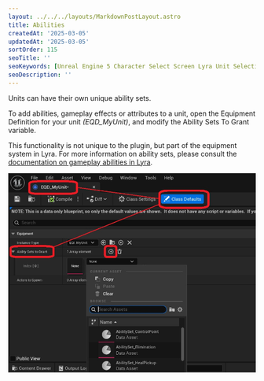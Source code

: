 ```yaml
---
layout: ../../../layouts/MarkdownPostLayout.astro
title: Abilities
createdAt: '2025-03-05'
updatedAt: '2025-03-05'
sortOrder: 115
seoTitle: ''
seoKeywords: [Unreal Engine 5 Character Select Screen Lyra Unit Selection]
seoDescription: ''
---
```


Units can have their own unique ability sets.

To add abilities, gameplay effects or attributes to a unit, open the Equipment Definition for your unit *(<span class="object">EQD_MyUnit</span>)*, and modify the <span class="variable">Ability Sets To Grant</span> variable.  

<div class="note">This functionality is not unique to the plugin, but part of the equipment system in Lyra. For more information on ability sets, please consult the <a href="https://dev.epicgames.com/documentation/en-us/unreal-engine/abilities-in-lyra-in-unreal-engine">documentation on gameplay abilities in Lyra</a>.</div> 

![](../../../assets/lyra-unit-selection/ability-set.jpg)